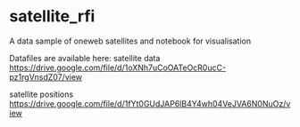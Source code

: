 # satellite_rfi
A data sample of oneweb satellites and notebook for visualisation

Datafiles are available here:
satellite data 
https://drive.google.com/file/d/1oXNh7uCoOATeOcR0ucC-pz1rgVnsdZ07/view 

satellite positions
https://drive.google.com/file/d/1fYt0GUdJAP6lB4Y4wh04VeJVA6N0NuOz/view
